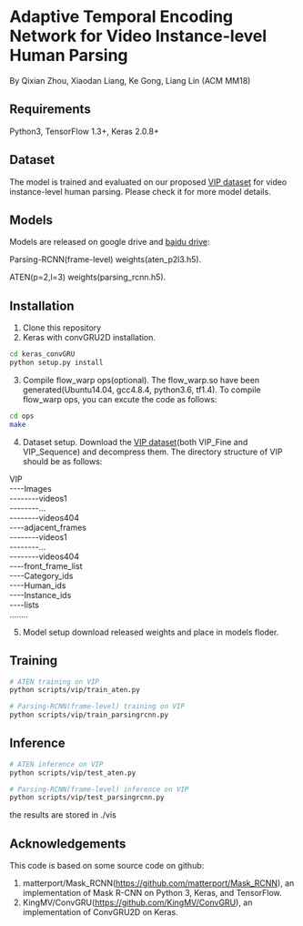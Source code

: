 # Adaptive Temporal Encoding Network for Video Instance-level Human Parsing
By Qixian Zhou, Xiaodan Liang, Ke Gong, Liang Lin (ACM MM18)

## Requirements
Python3, TensorFlow 1.3+, Keras 2.0.8+

## Dataset
The model is trained and evaluated on our proposed [VIP dataset](http://sysu-hcp.net/lip/video_parsing.php) for video instance-level human parsing. Please check it for more model details.

## Models
Models are released on google drive and [baidu drive](https://pan.baidu.com/s/1tZfm3Prvzn47cZi5RZ-lNw):

Parsing-RCNN(frame-level) weights(aten_p2l3.h5).

ATEN(p=2,l=3) weights(parsing_rcnn.h5).

## Installation
1. Clone this repository
2. Keras with convGRU2D installation.
```Bash
cd keras_convGRU
python setup.py install
```
3. Compile flow_warp ops(optional). The flow_warp.so have been generated(Ubuntu14.04, gcc4.8.4, python3.6, tf1.4). To compile flow_warp ops, you can excute the code as follows:
```Bash
cd ops
make
```
4. Dataset setup. Download the [VIP dataset](http://sysu-hcp.net/lip/video_parsing.php)(both VIP_Fine and VIP_Sequence) and decompress them. The directory structure of VIP should be as follows:

VIP  
----Images  
--------videos1  
--------...  
--------videos404  
----adjacent_frames  
--------videos1  
--------...  
--------videos404    
----front_frame_list  
----Category_ids  
----Human_ids   
----Instance_ids  
----lists  
........  

5. Model setup
download released weights and place in models floder.

## Training
```Bash
# ATEN training on VIP
python scripts/vip/train_aten.py

# Parsing-RCNN(frame-level) training on VIP
python scripts/vip/train_parsingrcnn.py
```

## Inference
```Bash
# ATEN inference on VIP
python scripts/vip/test_aten.py

# Parsing-RCNN(frame-level) inference on VIP
python scripts/vip/test_parsingrcnn.py
```
the results are stored in ./vis

## Acknowledgements
This code is based on some source code on github:
1. matterport/Mask_RCNN(https://github.com/matterport/Mask_RCNN), an implementation of Mask R-CNN on Python 3, Keras, and TensorFlow. 
2. KingMV/ConvGRU(https://github.com/KingMV/ConvGRU), an implementation of ConvGRU2D on Keras.
